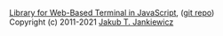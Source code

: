 [Library for Web-Based Terminal in JavaScript](https://terminal.jcubic.pl/), ([git repo](https://github.com/jcubic/jquery.terminal))<br/>
Copyright (c) 2011-2021 [Jakub T. Jankiewicz](https://jcubic.pl/me)